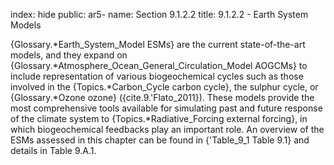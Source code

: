 index: hide
public: ar5-
name: Section 9.1.2.2
title: 9.1.2.2 - Earth System Models

{Glossary.*Earth_System_Model ESMs} are the current state-of-the-art models, and they expand on {Glossary.*Atmosphere_Ocean_General_Circulation_Model AOGCMs} to include representation of various biogeochemical cycles such as those involved in the {Topics.*Carbon_Cycle carbon cycle}, the sulphur cycle, or {Glossary.*Ozone ozone} ({cite.9.'Flato_2011}). These models provide the most comprehensive tools available for simulating past and future response of the climate system to {Topics.*Radiative_Forcing external forcing}, in which biogeochemical feedbacks play an important role. An overview of the ESMs assessed in this chapter can be found in {'Table_9_1 Table 9.1} and details in Table 9.A.1.
